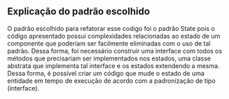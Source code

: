 ## Explicação do padrão escolhido

O padrão escolhido para refatorar esse codigo foi
o padrão State pois o código apresentado possui
complexidades relacionadas ao estado de um componente
que poderiam ser facilmente eliminadas com o uso de tal
padrão. Dessa forma, foi necessário construir uma interface
com todos os métodos que precisariam ser implementados nos estados,
uma classe abstrata que implementa tal interface e os estados extendendo
a mesma. Dessa forma, é possível criar um código que mude o estado
de uma entidade em tempo de execução de acordo com a padronização de
tipo (interface).
